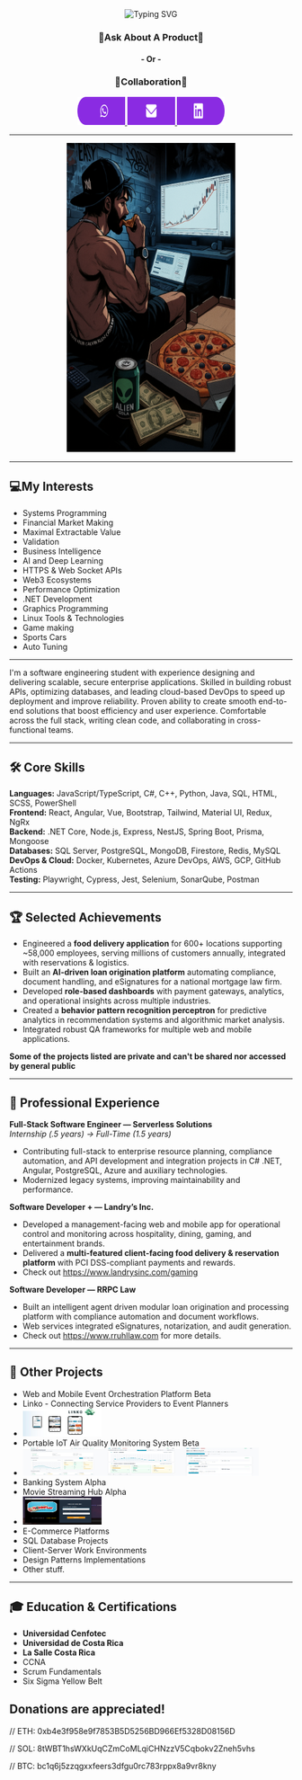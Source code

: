 <div align="center">

<img src="https://readme-typing-svg.demolab.com?font=Fira+Code&size=32&duration=3000&pause=200&color=00FF00&center=true&vCenter=true&width=600&lines=Nova-Stack+Store" alt="Typing SVG" />
<h3 align="center" style="margin:0; padding:0;">
  <h3>👤Ask About A Product👤</h3>
  <h4>- Or -</h4>
  <h3>👤Collaboration👤</h3>
  <a href="https://wa.me/" target="_blank" rel="noopener noreferrer">
    <img src="https://raw.githubusercontent.com/NovaStackDev/NovaStackDev/main/whatsapp.svg" width="85" height="50" alt="WhatsApp"/>
  </a><!--
    --><a href="mailto:nova.stack.contact@gmail.com" target="_blank" rel="noopener noreferrer">
    <img src="https://raw.githubusercontent.com/NovaStackDev/NovaStackDev/main/email.svg" width="85" height="50" alt="Email"/>
  </a><!--
  --><a href="" target="_blank" rel="noopener noreferrer">
    <img src="https://raw.githubusercontent.com/NovaStackDev/NovaStackDev/main/linkedIn.svg" width="85" height="50" alt="LinkedIn"/>
  </a>
</h3>

</div>

---

<p align="center" >
<img src="https://raw.githubusercontent.com/NovaStackDev/NovaStackDev/main/avatar.png" width="300" height="550" alt="Linko"/>
</p>

--- 

## 💻My Interests
- Systems Programming
- Financial Market Making
- Maximal Extractable Value
- Validation
- Business Intelligence
- AI and Deep Learning
- HTTPS & Web Socket APIs
- Web3 Ecosystems
- Performance Optimization
- .NET Development
- Graphics Programming
- Linux Tools & Technologies
- Game making
- Sports Cars
- Auto Tuning

---

I'm a software engineering student with experience designing and delivering scalable, secure enterprise applications. Skilled in building robust APIs, optimizing databases, and leading cloud-based DevOps to speed up deployment and improve reliability. Proven ability to create smooth end-to-end solutions that boost efficiency and user experience. Comfortable across the full stack, writing clean code, and collaborating in cross-functional teams.

---

## 🛠 Core Skills
**Languages:** JavaScript/TypeScript, C#, C++, Python, Java, SQL, HTML, SCSS, PowerShell  
**Frontend:** React, Angular, Vue, Bootstrap, Tailwind, Material UI, Redux, NgRx  
**Backend:** .NET Core, Node.js, Express, NestJS, Spring Boot, Prisma, Mongoose  
**Databases:** SQL Server, PostgreSQL, MongoDB, Firestore, Redis, MySQL  
**DevOps & Cloud:** Docker, Kubernetes, Azure DevOps, AWS, GCP, GitHub Actions  
**Testing:** Playwright, Cypress, Jest, Selenium, SonarQube, Postman  

---

## 🏆 Selected Achievements
- Engineered a **food delivery application** for 600+ locations supporting ~58,000 employees, serving millions of customers annually, integrated with reservations & logistics.  
- Built an **AI-driven loan origination platform** automating compliance, document handling, and eSignatures for a national mortgage law firm.  
- Developed **role-based dashboards** with payment gateways, analytics, and operational insights across multiple industries.  
- Created a **behavior pattern recognition perceptron** for predictive analytics in recommendation systems and algorithmic market analysis.  
- Integrated robust QA frameworks for multiple web and mobile applications.

**Some of the projects listed are private and can't be shared nor accessed by general public**

---

## 💼 Professional Experience
**Full-Stack Software Engineer — Serverless Solutions**  
_Internship (.5  years) → Full-Time (1.5 years)_  
- Contributing full-stack to enterprise resource planning, compliance automation, and API development and integration projects in C# .NET, Angular, PostgreSQL, Azure and auxiliary technologies.  
- Modernized legacy systems, improving maintainability and performance.

**Software Developer + — Landry’s Inc.**  
- Developed a management-facing web and mobile app for operational control and monitoring across hospitality, dining, gaming, and entertainment brands.  
- Delivered a **multi-featured client-facing food delivery & reservation platform** with PCI DSS-compliant payments and rewards.
- Check out <a> https://www.landrysinc.com/gaming </a>


**Software Developer — RRPC Law**  
- Built an intelligent agent driven modular loan origination and processing platform with compliance automation and document workflows.  
- Web services integrated eSignatures, notarization, and audit generation.
- Check out <a> https://www.rruhllaw.com </a> for more details.

---

## 📂 Other Projects
- Web and Mobile Event Orchestration Platform Beta
- Linko - Connecting Service Providers to Event Planners
- <img src="https://raw.githubusercontent.com/NovaStackDev/NovaStackDev/main/linko.jpg" width="140" height="50" alt="Linko"/>
- Portable IoT Air Quality Monitoring System Beta
- <img src="https://raw.githubusercontent.com/NovaStackDev/NovaStackDev/main/zhenAir.jpg" width="140" height="50" alt="ZhenAir"/><img src="https://raw.githubusercontent.com/NovaStackDev/NovaStackDev/main/zhenAir_.jpg" width="140" height="50" alt="ZhenAir_"/><img src="https://raw.githubusercontent.com/NovaStackDev/NovaStackDev/main/zhen_Air_.jpg" width="140" height="50" alt="Zhen_Air_"/>
- Banking System Alpha
- Movie Streaming Hub Alpha
- <img src="https://raw.githubusercontent.com/NovaStackDev/NovaStackDev/main/homeflix.png" width="140" height="50" alt="Linko"/>  
- E-Commerce Platforms  
- SQL Database Projects  
- Client-Server Work Environments  
- Design Patterns Implementations  
- Other stuff.
  
---

## 🎓 Education & Certifications
- **Universidad Cenfotec**
- **Universidad de Costa Rica**
- **La Salle Costa Rica**
- CCNA  
- Scrum Fundamentals  
- Six Sigma Yellow Belt

## Donations are appreciated!

// ETH: 0xb4e3f958e9f7853B5D5256BD966Ef5328D08156D 

// SOL: 8tWBT1hsWXkUqCZmCoMLqiCHNzzV5Cqbokv2Zneh5vhs 

// BTC: bc1q6j5zzqgxxfeers3dfgu0rc783rppx8a9vr8kny

